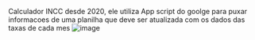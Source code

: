 Calculador INCC desde 2020, ele utiliza App script do goolge para puxar informacoes de uma planilha que deve ser atualizada com os dados das taxas de cada mes
![image](https://github.com/user-attachments/assets/cd575fc8-09e3-49e8-b424-d024b75f989d)
